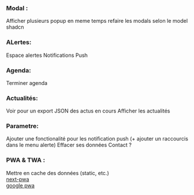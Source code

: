 ### Modal :

Afficher plusieurs popup en meme temps
refaire les modals selon le model shadcn

### ALertes:

Espace alertes
Notifications Push

### Agenda:

Terminer agenda

### Actualités:

Voir pour un export JSON des actus en cours
Afficher les actualités

### Parametre:

Ajouter une fonctionalité pour les notification push (+ ajouter un raccourcis dans le menu alerte)
Effacer ses données
Contact ?

### PWA & TWA :

Mettre en cache des données (static, etc.)  
[next-pwa](https://www.npmjs.com/package/next-pwa)  
[google pwa](https://developers.google.com/codelabs/pwa-in-play?hl=fr#3)
